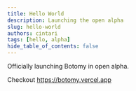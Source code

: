 ```yaml
---
title: Hello World
description: Launching the open alpha
slug: hello-world
authors: cintari
tags: [hello, alpha]
hide_table_of_contents: false
---
```


Officially launching Botomy in open alpha.

<!-- truncate -->

Checkout https://botomy.vercel.app
